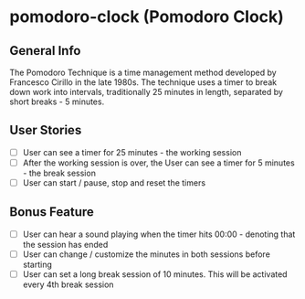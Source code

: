 # pomodoro-clock (Pomodoro Clock)

## General Info

The Pomodoro Technique is a time management method developed by Francesco Cirillo in the late 1980s. The technique uses a timer to break down work into intervals, traditionally 25 minutes in length, separated by short breaks - 5 minutes.

## User Stories

* [ ] User can see a timer for 25 minutes - the working session
* [ ] After the working session is over, the User can see a timer for 5 minutes - the break session
* [ ] User can start / pause, stop and reset the timers

## Bonus Feature

* [ ] User can hear a sound playing when the timer hits 00:00 - denoting that the session has ended
* [ ] User can change / customize the minutes in both sessions before starting
* [ ] User can set a long break session of 10 minutes. This will be activated every 4th break session